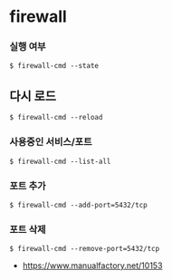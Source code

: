 # firewall

### 실행 여부

`$ firewall-cmd --state`

## 다시 로드

`$ firewall-cmd --reload`

### 사용중인 서비스/포트

`$ firewall-cmd --list-all`

### 포트 추가

`$ firewall-cmd --add-port=5432/tcp`

### 포트 삭제

`$ firewall-cmd --remove-port=5432/tcp`



- https://www.manualfactory.net/10153